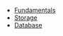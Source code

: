 - [Fundamentals](sections/00_Fundamentals.md)
- [Storage](sections/01_Storage.md)
- [Database](sections/02_Database.md)